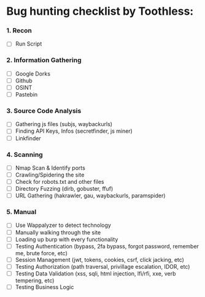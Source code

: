 # Bug hunting checklist by Toothless:

### 1. Recon
- [ ] Run Script

### 2. Information Gathering
- [ ] Google Dorks
- [ ] Github
- [ ] OSINT
- [ ] Pastebin

### 3. Source Code Analysis
- [ ] Gathering js files (subjs, waybackurls)
- [ ] Finding API Keys, Infos (secretfinder, js miner)
- [ ] Linkfinder

### 4. Scanning
- [ ] Nmap Scan & Identify ports
- [ ] Crawling/Spidering the site
- [ ] Check for robots.txt and other files
- [ ] Directory Fuzzing (dirb, gobuster, ffuf)
- [ ] URL Gathering (hakrawler, gau, waybackurls, paramspider)

### 5. Manual
- [ ] Use Wappalyzer to detect technology
- [ ] Manually walking through the site
- [ ] Loading up burp with every functionality
- [ ] Testing Authentication (bypass, 2fa bypass, forgot password, remember me, brute force, etc)
- [ ] Session Management (jwt, tokens, cookies, csrf, click jacking, etc)
- [ ] Testing Authorization (path traversal, privillage escalation, IDOR, etc)
- [ ] Testing Data Validation (xss, sqli, html injection, lfi/rfi, xxe, verb tempering, etc)
- [ ] Testing Business Logic
